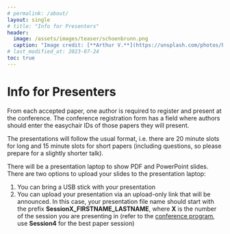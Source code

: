 ```yaml
---
# permalink: /about/
layout: single
# title: "Info for Presenters"
header:
  image: /assets/images/teaser/schoenbrunn.png
  caption: "Image credit: [**Arthur V.**](https://unsplash.com/photos/b5zOkA3swe8)"
# last_modified_at: 2023-07-24
toc: true
---
```

# Info for Presenters

From each accepted paper, one author is required to register and present at the conference. The conference registration form has a field where authors should enter the easychair IDs of those papers they will present.

The presentations will follow the usual format, i.e. there are 20 minute slots for long and 15 minute slots for short papers (including questions, so please prepare for a slightly shorter talk).

There will be a presentation laptop to show PDF and PowerPoint slides. There are two options to upload your slides to the presentation laptop:
1. You can bring a USB stick with your presentation
2. You can upload your presentation via an upload-only link that will be announced. In this case, your presentation file name should start with the prefix **SessionX_FIRSTNAME_LASTNAME**, where **X** is the number of the session you are presenting in (refer to the [conference program](/pages/program), use **Session4** for the best paper session)

